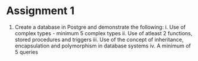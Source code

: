 # Assignment 1
1. Create a database in Postgre and demonstrate the following:
    i. Use of complex types - minimum 5 complex types
    ii. Use of atleast 2 functions, stored procedures and triggers
    iii. Use of the concept of inheritance, encapsulation and polymorphism in database systems
    iv. A minimum of 5 queries